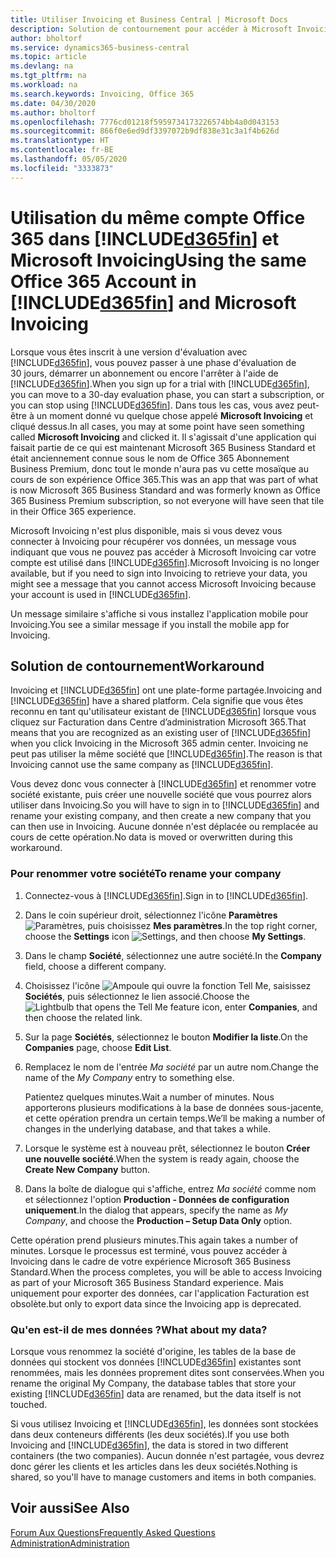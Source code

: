 ```yaml
---
title: Utiliser Invoicing et Business Central | Microsoft Docs
description: Solution de contournement pour accéder à Microsoft Invoicing lorsque vous vous êtes inscrit à Dynamics 365 Business Central.
author: bholtorf
ms.service: dynamics365-business-central
ms.topic: article
ms.devlang: na
ms.tgt_pltfrm: na
ms.workload: na
ms.search.keywords: Invoicing, Office 365
ms.date: 04/30/2020
ms.author: bholtorf
ms.openlocfilehash: 7776cd01218f5959734173226574bb4a0d043153
ms.sourcegitcommit: 866f0e6ed9df3397072b9df838e31c3a1f4b626d
ms.translationtype: HT
ms.contentlocale: fr-BE
ms.lasthandoff: 05/05/2020
ms.locfileid: "3333873"
---
```

# <a name="using-the-same-office-365-account-in-d365fin-and-microsoft-invoicing"></a><span data-ttu-id="72066-103">Utilisation du même compte Office 365 dans [!INCLUDE[d365fin](includes/d365fin_long_md.md)] et Microsoft Invoicing</span><span class="sxs-lookup"><span data-stu-id="72066-103">Using the same Office 365 Account in [!INCLUDE[d365fin](includes/d365fin_long_md.md)] and Microsoft Invoicing</span></span>
<span data-ttu-id="72066-104">Lorsque vous êtes inscrit à une version d'évaluation avec [!INCLUDE[d365fin](includes/d365fin_md.md)], vous pouvez passer à une phase d'évaluation de 30 jours, démarrer un abonnement ou encore l'arrêter à l'aide de [!INCLUDE[d365fin](includes/d365fin_md.md)].</span><span class="sxs-lookup"><span data-stu-id="72066-104">When you sign up for a trial with [!INCLUDE[d365fin](includes/d365fin_md.md)], you can move to a 30-day evaluation phase, you can start a subscription, or you can stop using [!INCLUDE[d365fin](includes/d365fin_md.md)].</span></span> <span data-ttu-id="72066-105">Dans tous les cas, vous avez peut-être à un moment donné vu quelque chose appelé **Microsoft Invoicing** et cliqué dessus.</span><span class="sxs-lookup"><span data-stu-id="72066-105">In all cases, you may at some point have seen something called **Microsoft Invoicing** and clicked it.</span></span> <span data-ttu-id="72066-106">Il s'agissait d'une application qui faisait partie de ce qui est maintenant Microsoft 365 Business Standard et était anciennement connue sous le nom de Office 365 Abonnement Business Premium, donc tout le monde n'aura pas vu cette mosaïque au cours de son expérience Office 365.</span><span class="sxs-lookup"><span data-stu-id="72066-106">This was an app that was part of what is now Microsoft 365 Business Standard and was formerly known as Office 365 Business Premium subscription, so not everyone will have seen that tile in their Office 365 experience.</span></span>  

<span data-ttu-id="72066-107">Microsoft Invoicing n'est plus disponible, mais si vous devez vous connecter à Invoicing pour récupérer vos données, un message vous indiquant que vous ne pouvez pas accéder à Microsoft Invoicing car votre compte est utilisé dans [!INCLUDE[d365fin](includes/d365fin_md.md)].</span><span class="sxs-lookup"><span data-stu-id="72066-107">Microsoft Invoicing is no longer available, but if you need to sign into Invoicing to retrieve your data, you might see a message that you cannot access Microsoft Invoicing because your account is used in [!INCLUDE[d365fin](includes/d365fin_md.md)].</span></span>  

<span data-ttu-id="72066-108">Un message similaire s'affiche si vous installez l'application mobile pour Invoicing.</span><span class="sxs-lookup"><span data-stu-id="72066-108">You see a similar message if you install the mobile app for Invoicing.</span></span>  

## <a name="workaround"></a><span data-ttu-id="72066-109">Solution de contournement</span><span class="sxs-lookup"><span data-stu-id="72066-109">Workaround</span></span>
<span data-ttu-id="72066-110">Invoicing et [!INCLUDE[d365fin](includes/d365fin_md.md)] ont une plate-forme partagée.</span><span class="sxs-lookup"><span data-stu-id="72066-110">Invoicing and [!INCLUDE[d365fin](includes/d365fin_md.md)] have a shared platform.</span></span> <span data-ttu-id="72066-111">Cela signifie que vous êtes reconnu en tant qu'utilisateur existant de [!INCLUDE[d365fin](includes/d365fin_md.md)] lorsque vous cliquez sur Facturation dans Centre d’administration Microsoft 365.</span><span class="sxs-lookup"><span data-stu-id="72066-111">That means that you are recognized as an existing user of [!INCLUDE[d365fin](includes/d365fin_md.md)] when you click Invoicing in the Microsoft 365 admin center.</span></span> <span data-ttu-id="72066-112">Invoicing ne peut pas utiliser la même société que [!INCLUDE[d365fin](includes/d365fin_md.md)].</span><span class="sxs-lookup"><span data-stu-id="72066-112">The reason is that Invoicing cannot use the same company as [!INCLUDE[d365fin](includes/d365fin_md.md)].</span></span>  

<span data-ttu-id="72066-113">Vous devez donc vous connecter à [!INCLUDE[d365fin](includes/d365fin_md.md)] et renommer votre société existante, puis créer une nouvelle société que vous pourrez alors utiliser dans Invoicing.</span><span class="sxs-lookup"><span data-stu-id="72066-113">So you will have to sign in to [!INCLUDE[d365fin](includes/d365fin_md.md)] and rename your existing company, and then create a new company that you can then use in Invoicing.</span></span> <span data-ttu-id="72066-114">Aucune donnée n'est déplacée ou remplacée au cours de cette opération.</span><span class="sxs-lookup"><span data-stu-id="72066-114">No data is moved or overwritten during this workaround.</span></span>

### <a name="to-rename-your-company"></a><span data-ttu-id="72066-115">Pour renommer votre société</span><span class="sxs-lookup"><span data-stu-id="72066-115">To rename your company</span></span>
1. <span data-ttu-id="72066-116">Connectez-vous à [!INCLUDE[d365fin](includes/d365fin_md.md)].</span><span class="sxs-lookup"><span data-stu-id="72066-116">Sign in to [!INCLUDE[d365fin](includes/d365fin_md.md)].</span></span>
2. <span data-ttu-id="72066-117">Dans le coin supérieur droit, sélectionnez l'icône **Paramètres** ![Paramètres](media/ui-experience/settings_icon_small.png "Icône Paramètres du tableau de bord"), puis choisissez **Mes paramètres**.</span><span class="sxs-lookup"><span data-stu-id="72066-117">In the top right corner, choose the **Settings** icon ![Settings](media/ui-experience/settings_icon_small.png "Settings icon for role center"), and then choose **My Settings**.</span></span>
3. <span data-ttu-id="72066-118">Dans le champ **Société**, sélectionnez une autre société.</span><span class="sxs-lookup"><span data-stu-id="72066-118">In the **Company** field, choose a different company.</span></span>
4. <span data-ttu-id="72066-119">Choisissez l'icône ![Ampoule qui ouvre la fonction Tell Me](media/ui-search/search_small.png "Dites-moi ce que vous voulez faire"), saisissez **Sociétés**, puis sélectionnez le lien associé.</span><span class="sxs-lookup"><span data-stu-id="72066-119">Choose the ![Lightbulb that opens the Tell Me feature](media/ui-search/search_small.png "Tell me what you want to do") icon, enter **Companies**, and then choose the related link.</span></span>  
5. <span data-ttu-id="72066-120">Sur la page **Sociétés**, sélectionnez le bouton **Modifier la liste**.</span><span class="sxs-lookup"><span data-stu-id="72066-120">On the **Companies** page, choose **Edit List**.</span></span>  
6. <span data-ttu-id="72066-121">Remplacez le nom de l'entrée *Ma société* par un autre nom.</span><span class="sxs-lookup"><span data-stu-id="72066-121">Change the name of the *My Company* entry to something else.</span></span>  

    <span data-ttu-id="72066-122">Patientez quelques minutes.</span><span class="sxs-lookup"><span data-stu-id="72066-122">Wait a number of minutes.</span></span> <span data-ttu-id="72066-123">Nous apporterons plusieurs modifications à la base de données sous-jacente, et cette opération prendra un certain temps.</span><span class="sxs-lookup"><span data-stu-id="72066-123">We’ll be making a number of changes in the underlying database, and that takes a while.</span></span>
7.  <span data-ttu-id="72066-124">Lorsque le système est à nouveau prêt, sélectionnez le bouton **Créer une nouvelle société**.</span><span class="sxs-lookup"><span data-stu-id="72066-124">When the system is ready again, choose the **Create New Company** button.</span></span>  
8.  <span data-ttu-id="72066-125">Dans la boîte de dialogue qui s'affiche, entrez *Ma société* comme nom et sélectionnez l'option **Production - Données de configuration uniquement**.</span><span class="sxs-lookup"><span data-stu-id="72066-125">In the dialog that appears, specify the name as *My Company*, and choose the **Production – Setup Data Only** option.</span></span>  

<span data-ttu-id="72066-126">Cette opération prend plusieurs minutes.</span><span class="sxs-lookup"><span data-stu-id="72066-126">This again takes a number of minutes.</span></span> <span data-ttu-id="72066-127">Lorsque le processus est terminé, vous pouvez accéder à Invoicing dans le cadre de votre expérience Microsoft 365 Business Standard.</span><span class="sxs-lookup"><span data-stu-id="72066-127">When the process completes, you will be able to access Invoicing as part of your Microsoft 365 Business Standard experience.</span></span> <span data-ttu-id="72066-128">Mais uniquement pour exporter des données, car l'application Facturation est obsolète.</span><span class="sxs-lookup"><span data-stu-id="72066-128">but only to export data since the Invoicing app is deprecated.</span></span>  

### <a name="what-about-my-data"></a><span data-ttu-id="72066-129">Qu'en est-il de mes données ?</span><span class="sxs-lookup"><span data-stu-id="72066-129">What about my data?</span></span>
<span data-ttu-id="72066-130">Lorsque vous renommez la société d'origine, les tables de la base de données qui stockent vos données [!INCLUDE[d365fin](includes/d365fin_md.md)] existantes sont renommées, mais les données proprement dites sont conservées.</span><span class="sxs-lookup"><span data-stu-id="72066-130">When you rename the original My Company, the database tables that store your existing [!INCLUDE[d365fin](includes/d365fin_md.md)] data are renamed, but the data itself is not touched.</span></span>  

<span data-ttu-id="72066-131">Si vous utilisez Invoicing et [!INCLUDE[d365fin](includes/d365fin_md.md)], les données sont stockées dans deux conteneurs différents (les deux sociétés).</span><span class="sxs-lookup"><span data-stu-id="72066-131">If you use both Invoicing and [!INCLUDE[d365fin](includes/d365fin_md.md)], the data is stored in two different containers (the two companies).</span></span> <span data-ttu-id="72066-132">Aucun donnée n'est partagée, vous devrez donc gérer les clients et les articles dans les deux sociétés.</span><span class="sxs-lookup"><span data-stu-id="72066-132">Nothing is shared, so you'll have to manage customers and items in both companies.</span></span>  

## <a name="see-also"></a><span data-ttu-id="72066-133">Voir aussi</span><span class="sxs-lookup"><span data-stu-id="72066-133">See Also</span></span>
[<span data-ttu-id="72066-134">Forum Aux Questions</span><span class="sxs-lookup"><span data-stu-id="72066-134">Frequently Asked Questions</span></span>](across-faq.md)  
[<span data-ttu-id="72066-135">Administration</span><span class="sxs-lookup"><span data-stu-id="72066-135">Administration</span></span>](admin-setup-and-administration.md)  
